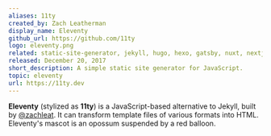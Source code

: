 ```yaml
---
aliases: 11ty
created_by: Zach Leatherman
display_name: Eleventy
github_url: https://github.com/11ty
logo: eleventy.png
related: static-site-generator, jekyll, hugo, hexo, gatsby, nuxt, nextjs, bridgetown, astrojs, sveltekit
released: December 20, 2017
short_description: A simple static site generator for JavaScript.
topic: eleventy
url: https://11ty.dev
---
```

**Eleventy** (stylized as **11ty**) is a JavaScript-based alternative to Jekyll, built by [@zachleat](https://twitter.com/zachleat). It can transform template files of various formats into HTML. Eleventy's mascot is an opossum suspended by a red balloon.
